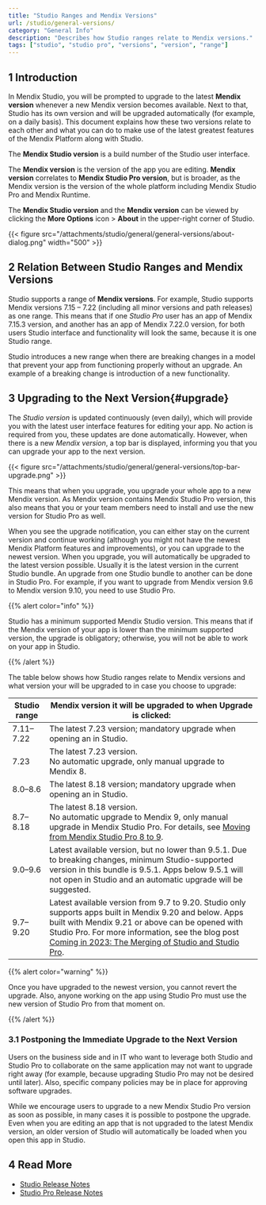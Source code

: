 ```yaml
---
title: "Studio Ranges and Mendix Versions"
url: /studio/general-versions/
category: "General Info"
description: "Describes how Studio ranges relate to Mendix versions."
tags: ["studio", "studio pro", "versions", "version", "range"]
---
```


## 1 Introduction 

In Mendix Studio, you will be prompted to upgrade to the latest **Mendix version** whenever a new Mendix version becomes available. Next to that, Studio has its own version and will be upgraded automatically (for example, on a daily basis). This document explains how these two versions relate to each other and what you can do to make use of the latest greatest features of the Mendix Platform along with Studio.

The **Mendix Studio version** is a build number of the Studio user interface. 

The **Mendix version** is the version of the app you are editing. **Mendix version** correlates to **Mendix Studio Pro version**, but is broader, as the Mendix version is the version of the whole platform including Mendix Studio Pro and Mendix Runtime. 

The **Mendix Studio version** and the **Mendix version** can be viewed by clicking the **More Options** icon > **About** in the upper-right corner of Studio.

{{< figure src="/attachments/studio/general/general-versions/about-dialog.png"   width="500"  >}}

## 2 Relation Between Studio Ranges and Mendix Versions 

Studio supports a range of **Mendix versions**. For example, Studio supports Mendix versions 7.15 – 7.22 (including all minor versions and path releases) as one range. This means that if one *Studio Pro* user has an app of Mendix 7.15.3 version, and another has an app of Mendix 7.22.0 version, for both users Studio interface and functionality will look the same, because it is one Studio range.

Studio introduces a new range when there are breaking changes in a model that prevent your app from functioning properly without an upgrade.  An example of a breaking change is introduction of a new functionality. 

## 3 Upgrading to the Next Version{#upgrade}

The *Studio version* is updated continuously (even daily), which will provide you with the latest user interface features for editing your app. No action is required from you, these updates are done automatically. However, when there is a new *Mendix version*, a top bar is displayed, informing you that you can upgrade your app to the next version.  

{{< figure src="/attachments/studio/general/general-versions/top-bar-upgrade.png" >}}

This means that when you upgrade, you upgrade your whole app to a new Mendix version. As Mendix version contains Mendix Studio Pro version, this also means that you or your team members need to install and use the new version for Studio Pro as well. 

When you see the upgrade notification, you can either stay on the current version and continue working (although you might not have the newest Mendix Platform features and improvements), or you can upgrade to the newest version. When you upgrade, you will automatically be upgraded to the latest version possible. Usually it is the latest version in the current Studio bundle. An upgrade from one Studio bundle to another can be done in Studio Pro. For example, if you want to upgrade from Mendix version 9.6 to Mendix version 9.10, you need to use Studio Pro.

{{% alert color="info" %}} 

Studio has a minimum supported Mendix Studio version. This means that if the Mendix version of your app is lower than the minimum supported version, the upgrade is obligatory; otherwise, you will not be able to work on your app in Studio. 

{{% /alert %}}

The table below shows how Studio ranges relate to Mendix versions and what version your  will be upgraded to in case you choose to upgrade:

| Studio range | Mendix version it will be upgraded to when Upgrade is clicked: |
| ------------ | ------------------------------------------------------------ |
| 7.11–7.22    | The latest 7.23 version; mandatory upgrade when opening an  in Studio. |
| 7.23         | The latest 7.23 version. <br />No automatic upgrade, only manual upgrade to Mendix 8. |
| 8.0–8.6      | The latest 8.18 version; mandatory upgrade when opening an  in Studio. |
| 8.7–8.18     | The latest 8.18 version.<br />No automatic upgrade to Mendix 9, only manual upgrade in Mendix Studio Pro. For details, see [Moving from Mendix Studio Pro 8 to 9](/refguide9/moving-from-8-to-9/). |
| 9.0–9.6     | Latest available version, but no lower than 9.5.1. Due to breaking changes, minimum Studio-supported version in this bundle is 9.5.1.  Apps below 9.5.1 will not open in Studio and an automatic upgrade will be suggested. |
| 9.7–9.20 | Latest available version from 9.7 to 9.20. Studio only supports apps built in Mendix 9.20 and below. Apps built with Mendix 9.21 or above can be opened with Studio Pro. For more information, see the blog post [Coming in 2023: The Merging of Studio and Studio Pro](https://www.mendix.com/blog/coming-in-2023-the-merging-of-studio-and-studio-pro/). |

{{% alert color="warning" %}} 

Once you have upgraded to the newest version, you cannot revert the upgrade. Also, anyone working on the app using Studio Pro must use the new version of Studio Pro from that moment on.

{{% /alert %}}    

### 3.1 Postponing the Immediate Upgrade to the Next Version 

Users on the business side and in IT who want to leverage both Studio and Studio Pro to collaborate on the same application may not want to upgrade right away (for example, because upgrading Studio Pro may not be desired until later). Also, specific company policies may be in place for approving software upgrades.

While we encourage users to upgrade to a new Mendix Studio Pro version as soon as possible, in many cases it is possible to postpone the upgrade. Even when you are editing an app that is not upgraded to the latest Mendix version, an older version of Studio will automatically be loaded when you open this app in Studio. 

## 4 Read More

* [Studio Release Notes](/releasenotes/studio/)
* [Studio Pro Release Notes](/releasenotes/studio-pro/)
